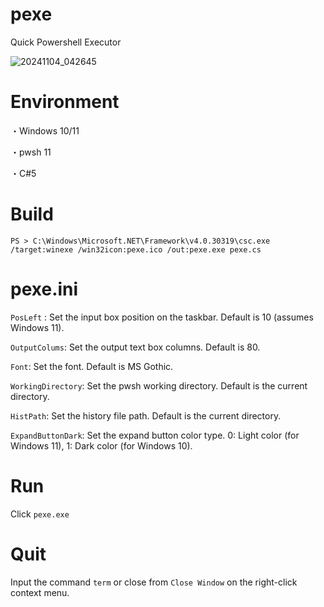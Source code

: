 # pexe
Quick Powershell Executor

![20241104_042645](https://github.com/user-attachments/assets/2cdb87b3-193c-4b76-8a74-0467802026fa)


# Environment
・Windows 10/11

・pwsh 11

・C#5

# Build
```
PS > C:\Windows\Microsoft.NET\Framework\v4.0.30319\csc.exe /target:winexe /win32icon:pexe.ico /out:pexe.exe pexe.cs
```

# pexe.ini
`PosLeft` : Set the input box position on the taskbar. Default is 10 (assumes Windows 11).

`OutputColums`: Set the output text box columns. Default is 80.

`Font`: Set the font. Default is MS Gothic.

`WorkingDirectory`: Set the pwsh working directory. Default is the current directory.

`HistPath`: Set the history file path. Default is the current directory.

`ExpandButtonDark`: Set the expand button color type. 0: Light color (for Windows 11), 1: Dark color (for Windows 10).


# Run
Click `pexe.exe`

# Quit
Input the command `term` or close from `Close Window` on the right-click context menu.
